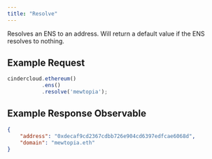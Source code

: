 ```yaml
---
title: "Resolve"
---
```


Resolves an ENS to an address. Will return a default value if the ENS resolves to nothing.


## Example Request

```javascript
cindercloud.ethereum()
           .ens()
           .resolve('mewtopia');
```

## Example Response Observable

```json
{
    "address": "0xdecaf9cd2367cdbb726e904cd6397edfcae6068d",
    "domain": "mewtopia.eth"
}
```